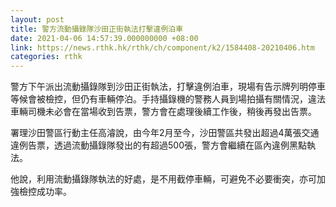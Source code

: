 ```yaml
---
layout: post
title: 警方流動攝錄隊沙田正街執法打擊違例泊車
date: 2021-04-06 14:57:39.000000000 +08:00
link: https://news.rthk.hk/rthk/ch/component/k2/1584408-20210406.htm
categories: rthk
---
```


警方下午派出流動攝錄隊到沙田正街執法，打擊違例泊車，現場有告示牌列明停車等候會被檢控，但仍有車輛停泊。手持攝錄機的警務人員到場拍攝有關情況，違法車輛司機未必會在當場收到告票，警方會在處理後續工作後，稍後再發出告票。

署理沙田警區行動主任高濬說，由今年2月至今，沙田警區共發出超過4萬張交通違例告票，透過流動攝錄隊發出的有超過500張，警方會繼續在區內違例黑點執法。

他說，利用流動攝錄隊執法的好處，是不用截停車輛，可避免不必要衝突，亦可加強檢控成功率。
